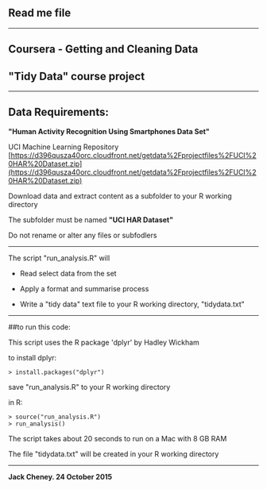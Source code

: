 ## Read me file
---
## Coursera - Getting and Cleaning Data
## "Tidy Data" course project
---
## Data Requirements:
**"Human Activity Recognition Using Smartphones Data Set"**

UCI Machine Learning Repository
[https://d396qusza40orc.cloudfront.net/getdata%2Fprojectfiles%2FUCI%20HAR%20Dataset.zip](https://d396qusza40orc.cloudfront.net/getdata%2Fprojectfiles%2FUCI%20HAR%20Dataset.zip)

Download data and extract content as a subfolder to your R working directory

The subfolder must be named **"UCI HAR Dataset"**

Do not rename or alter any files or subfodlers

---
The script "run_analysis.R" will 

* Read select data from the set

* Apply a format and summarise process

* Write a "tidy data" text file to your R working directory, "tidydata.txt"

---
##to run this code:

This script uses the R package 'dplyr' by Hadley Wickham

to install dplyr:

```
> install.packages("dplyr")
```


save "run_analysis.R" to your R working directory

in R: 

```
> source("run_analysis.R")
> run_analysis()
```

The script takes about 20 seconds to run on a Mac with 8 GB RAM

The file "tidydata.txt" will be created in your R working directory

---
**Jack Cheney.  24 October 2015**